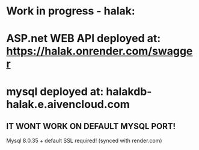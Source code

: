 # Work in progress - halak:
# ASP.net WEB API deployed at: https://halak.onrender.com/swagger
# mysql deployed at: halakdb-halak.e.aivencloud.com 
## IT WONT WORK ON DEFAULT MYSQL PORT!
Mysql 8.0.35 + default SSL required!
(synced with render.com)

